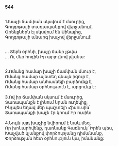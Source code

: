 **544**

\
1.Խաչի ճամփան սկսվում է մսուրից,\
Գողգոթայի տառապանքով վերջանում,\
Օրենքներն էլ սկսվում են Սինայից,\
Գողգոթայի անարգ խաչով վերջանում:

\
 ... Տերն օրհնի, խաչը ծանր չթվա\
 ... Ու մեր հոգին Իր արյունով լվանա:

\
2.Ոմանց համար խաչի ճամփան մսուր է,\
Ոմանց համար այնտեղ գնալն իզուր է,\
Ոմանց համար անհասնելի բարձունք է,\
Ոմանց համար օրհնություն է, արցունք է:\
\
3.Ով իր ճամփան սկսում է մսուրից,\
Տառապանքն է լինում նրան ուղեկից,\
Ինչպես եղավ մեր պաշտելի Հիսուսին՝\
Տառապանքի խաչն էր կրում Իր ուսին:\
\
4.Նույն այդ խաչից նվիրում է նաև մեզ,\
Որ խոնարհվենք, դառնանք Գառնուկ` Իրեն պես,\
Խաչված կյանքով փորձությանը դիմանանք,\
Փորձության հետ օրհնություն կա, իմանանք:

